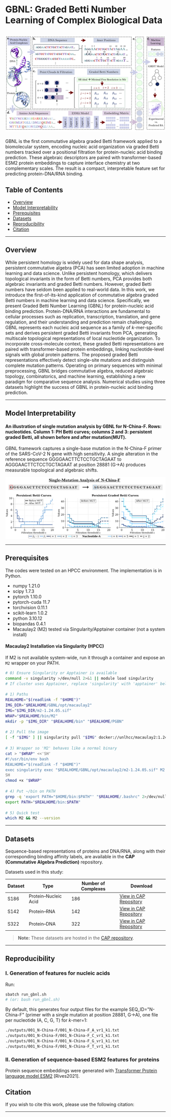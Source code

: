 # GBNL: Graded Betti Number Learning of Complex Biological Data

![Workflow Diagram](workflow.png)
---
GBNL is the first commutative algebra graded Betti framework applied to a biomolecular system, encoding nucleic acid organization via graded Betti numbers tracked over a positional filtration for protein-nucleic acid binding prediction. These algebraic descriptors are paired with transformer-based ESM2 protein embeddings to capture interface chemistry at two complementary scales. The result is a compact, interpretable feature set for predicting protein-DNA/RNA binding.

## Table of Contents
- [Overview](#description)
- [Model Interpretability](#model-Interpretability)
- [Prerequisites](#prerequisites)
- [Datasets](#datasets)
- [Reproducibility](#reproducibility)
- [Citation](#citations)

---

## Overview
While persistent homology is widely used for data shape analysis, persistent commutative algebra (PCA) has seen limited adoption in machine learning and data science. Unlike persistent homology, which delivers topological invariants in the form of Betti numbers, PCA provides both algebraic invariants and graded Betti numbers. However, graded Betti numbers have seldom been applied to real-world data. In this work, we introduce the first-of-its-kind application of commutative algebra graded Betti numbers in machine learning and data science. Specifically, we present Graded Betti Number Learning (GBNL) for protein-nucleic acid binding prediction. Protein-DNA/RNA interactions are fundamental to cellular processes such as replication, transcription, translation, and gene regulation, and their understanding and prediction remain challenging. GBNL represents each nucleic acid sequence as a family of $k$-mer-specific sets and derives persistent graded Betti invariants from PCA, generating multiscale topological representations of local nucleotide organization. To incorporate cross-molecule context, these graded Betti representations are paired with transformer-based protein embeddings, linking nucleotide-level signals with global protein patterns. The proposed graded Betti representations effectively detect single-site mutations and distinguish complete mutation patterns. Operating on primary sequences with minimal preprocessing, GBNL bridges commutative algebra, reduced algebraic topology, combinatorics, and machine learning, establishing a new paradigm for comparative sequence analysis. Numerical studies using three datasets highlight the success of GBNL in protein-nucleic acid binding prediction.

---

## Model Interpretability

#### An illustration of single mutation analysis by GBNL for N-China-F. Rows: nucleotides. Column 1: PH Betti curves; columns 2 and 3: persistent graded Betti, all shown before and after mutation(MUT).

GBNL framework captures a single-base mutation in the N-China-F primer of the SARS-CoV-2 N gene with high sensitivity. A single alteration in the reference sequence GGGGAACTTCTCCTGCTAGAAT to AGGGAACTTCTCCTGCTAGAAT at position 28881 (G→A) produces measurable topological and algebraic shifts.

![Model Implementation](covid.png)

---

## Prerequisites

The codes were tested on an HPCC environment. The implementation is in Python.

- numpy                     1.21.0
- scipy                     1.7.3
- pytorch                   1.10.0
- pytorch-cuda              11.7
- torchvision               0.11.1
- scikit-learn              1.0.2
- python                    3.10.12
- biopandas                 0.4.1
- Macaulay2 (M2)            tested via Singularity/Apptainer container (not a system install)

#### Macaulay2 Installation via Singularity (HPCC)

If M2 is not available system-wide, run it through a container and expose an `M2` wrapper on your PATH.

```bash
# 0) Ensure Singularity or Apptainer is available
command -v singularity >/dev/null 2>&1 || module load singularity
# If cluster uses Apptainer, replace 'singularity' with 'apptainer' below.

# 1) Paths
REALHOME="$(readlink -f "$HOME")"
IMG_DIR="$REALHOME/GBNL/opt/macaulay2"
IMG="$IMG_DIR/m2-1.24.05.sif"
WRAP="$REALHOME/bin/M2"
mkdir -p "$IMG_DIR" "$REALHOME/bin" "$REALHOME/PGBN"

# 2) Pull the image
[ -f "$IMG" ] || singularity pull "$IMG" docker://unlhcc/macaulay2:1.24.05

# 3) Wrapper so 'M2' behaves like a normal binary
cat > "$WRAP" <<'SH'
#!/usr/bin/env bash
REALHOME="$(readlink -f "$HOME")"
exec singularity exec "$REALHOME/GBNL/opt/macaulay2/m2-1.24.05.sif" M2 -q "$@"
SH
chmod +x "$WRAP"

# 4) Put ~/bin on PATH
grep -q 'export PATH="$HOME/bin:$PATH"' "$REALHOME/.bashrc" 2>/dev/null || echo 'export PATH="$HOME/bin:$PATH"' >> "$REALHOME/.bashrc"
export PATH="$REALHOME/bin:$PATH"

# 5) Quick test
which M2 && M2 --version
```
---
## Datasets

Sequence-based representations of proteins and DNA/RNA, along with their corresponding binding affinity labels, are available in the **CAP (Commutative Algebra Prediction)** repository.

Datasets used in this study:

| Dataset | Type                 | Number of Complexes | Download |
|----------|----------------------|---------------------|-----------|
| S186     | Protein–Nucleic Acid | 186                 | [View in CAP Repository](https://github.com/mzia-s/CAP/tree/f603c299b2c39e0aad0fa536ddb5adbfcdbc0439/Datasets/S186.csv) |
| S142     | Protein–RNA          | 142                 | [View in CAP Repository](https://github.com/mzia-s/CAP/tree/f603c299b2c39e0aad0fa536ddb5adbfcdbc0439/Datasets/S142.csv) |
| S322     | Protein–DNA          | 322                 | [View in CAP Repository](https://github.com/mzia-s/CAP/tree/f603c299b2c39e0aad0fa536ddb5adbfcdbc0439/Datasets/S322.csv) |

> **Note:** These datasets are hosted in the [CAP repository](https://github.com/mzia-s/CAP). 
---

## Reproducibility

### I. Generation of features for nucleic acids
Run:
```bash
sbatch run_gbnl.sh
# (or: bash run_gbnl.sh)
```
By default, this generates four output files for the example SEQ_ID="N-China-F" (primer with a single mutation at position 28881, G→A), one file per nucleotide (A, C, G, T) for $k$-mer=1:
```bash
./outputs/001_N-China-F/001_N-China-F_A_vr1_k1.txt
./outputs/001_N-China-F/001_N-China-F_C_vr1_k1.txt
./outputs/001_N-China-F/001_N-China-F_G_vr1_k1.txt
./outputs/001_N-China-F/001_N-China-F_T_vr1_k1.txt
```

### II. Generation of sequence-based ESM2 features for proteins
Protein sequence embeddings were generated with [Transformer Protein language model ESM2](https://github.com/facebookresearch/esm) [Rives2021].


## Citation

If you wish to cite this work, please use the following citation:

  

---
